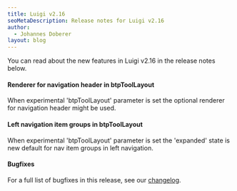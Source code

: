 ```yaml
---
title: Luigi v2.16
seoMetaDescription: Release notes for Luigi v2.16
author:
  - Johannes Doberer
layout: blog
---
```


You can read about the new features in Luigi v2.16 in the release notes below.

<!-- Excerpt -->

#### Renderer for navigation header in btpToolLayout

When experimental 'btpToolLayout' parameter is set the optional renderer for navigation header might be used.

#### Left navigation item groups in btpToolLayout

When experimental 'btpToolLayout' parameter is set the 'expanded' state is new default for nav item groups in left navigation.

#### Bugfixes

For a full list of bugfixes in this release, see our [changelog](https://github.com/SAP/luigi/blob/main/CHANGELOG.md#v2160-2024-09-27).